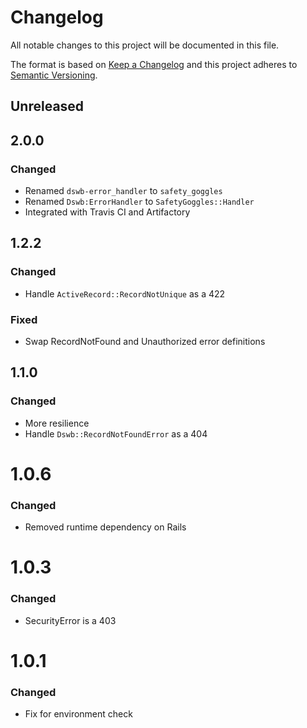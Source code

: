 # Changelog
All notable changes to this project will be documented in this file.

The format is based on [Keep a Changelog](http://keepachangelog.com/en/1.0.0/)
and this project adheres to [Semantic Versioning](http://semver.org/spec/v2.0.0.html).

## Unreleased

## 2.0.0
### Changed
-   Renamed `dswb-error_handler` to `safety_goggles`
-   Renamed `Dswb:ErrorHandler` to `SafetyGoggles::Handler`
-   Integrated with Travis CI and Artifactory

## 1.2.2
### Changed
*   Handle `ActiveRecord::RecordNotUnique` as a 422

### Fixed
*   Swap RecordNotFound and Unauthorized error definitions

## 1.1.0
### Changed
*   More resilience
*   Handle `Dswb::RecordNotFoundError` as a 404

# 1.0.6
### Changed
*   Removed runtime dependency on Rails

# 1.0.3
### Changed
*   SecurityError is a 403

# 1.0.1
### Changed
*   Fix for environment check
